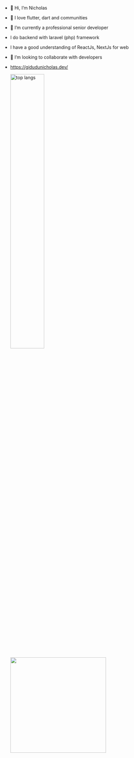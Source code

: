 - 👋 Hi, I’m  Nicholas 
- 👀 I love flutter, dart and communities
- 🌱 I’m currently a professional senior developer
- I do backend with laravel (php) framework
- I have a good understanding of ReactJs, NextJs for web
- 💞️ I’m looking to collaborate  with developers
- https://gidudunicholas.dev/

  <img alt="top langs" align="left" width="47%" src="https://github-readme-stats.vercel.app/api/top-langs/?username=nicowalter256" />

   <p><a href="https://community.vaunt.dev/board/nicowalter256/achievements"><img src="https://api.vaunt.dev/v1/github/entities/nicowalter256/achievements/8d50131a-5390-4930-bf76-358636f52f0b?format=svg&style=raw" width="300"/></a></p>
 
  <!---
  <img alt="my stats" align="left" width="47%" src="https://github-readme-stats.vercel.app/api?username=nicowalter256&show_icons=true&theme=radical" />
  --->
  

<!---
nicowalter256/nicowalter256 is a ✨ special ✨ repository because its `README.md` (this file) appears on your GitHub profile.
You can click the Preview link to take a look at your changes.
--->
